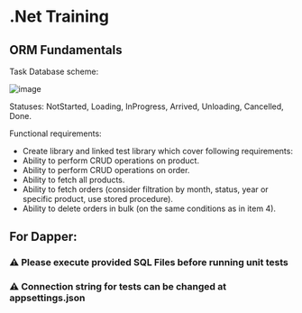 # .Net Training 
## ORM Fundamentals
Task
Database scheme: 

![image](https://github.com/jaromanp/.Net-Training/assets/33042735/e2605963-ac5d-444a-81b9-fd12b519e8f9)

Statuses: NotStarted, Loading, InProgress, Arrived, Unloading, Cancelled, Done. 

Functional requirements: 
- Create library and linked test library which cover following requirements: 
- Ability to perform CRUD operations on product. 
- Ability to perform CRUD operations on order. 
- Ability to fetch all products. 
- Ability to fetch orders (consider filtration by month, status, year or specific product, use stored procedure). 
- Ability to delete orders in bulk (on the same conditions as in item 4). 

## For Dapper:

### ⚠️ Please execute provided SQL Files before running unit tests
### ⚠️ Connection string for tests can be changed at appsettings.json
